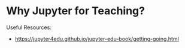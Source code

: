 # Why Jupyter for Teaching?


Useful Resources:
* https://jupyter4edu.github.io/jupyter-edu-book/getting-going.html